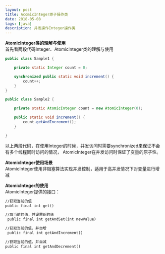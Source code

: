 ```yaml
---
layout: post
title: AcomicInteger原子操作类
date: 2018-05-08
tags: [java]
description: 并发操作Integer操作类
---
```


**AtomicInteger类的理解与使用**<br/>
首先看两段代码Integer、AtomicInteger类的理解与使用
```java
public class Sample1 {

    private static Integer count = 0;

    synchronized public static void increment() {
        count++;
    }
}
```
```java
public class Sample2 {

    private static AtomicInteger count = new AtomicInteger(0);

    public static void increment() {
        count.getAndIncrement();
    }

}
```
以上两段代码，在使用Integer的时候，并发访问时需要synchronized来保证不会有多个线程同时访问的情况，
AtomicInteger在并发访问时保证了变量的原子性。

**AtomicInteger使用场景**<br/>
AtomicInteger使用非阻塞算法实现并发控制，适用于高并发情况下对变量进行增减

**AtomicInteger的使用**<br/>
AtomicInteger提供的接口：
```html
//获取当前的值
public final int get()

//取当前的值，并设置新的值
 public final int getAndSet(int newValue)

//获取当前的值，并自增
 public final int getAndIncrement()

//获取当前的值，并自减
public final int getAndDecrement()
```



